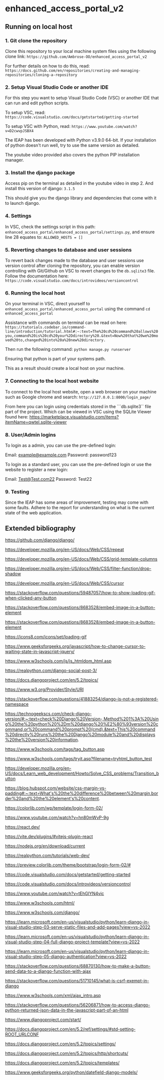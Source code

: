 # enhanced_access_portal_v2

## Running on local host

### 1. Git clone the repository

Clone this repository to your local machine system files using the following clone link:
```https://github.com/Ambrose-OO/enhanced_access_portal_v2```

For further details on how to do this, read: 
```https://docs.github.com/en/repositories/creating-and-managing-repositories/cloning-a-repository```

### 2. Setup Visual Studio Code or another IDE

For this step you want to setup Visual Studio Code (VSC) or another IDE that can run and edit python scripts.

To setup VSC, read:
```https://code.visualstudio.com/docs/getstarted/getting-started```

To setup VSC with Python, read: 
```https://www.youtube.com/watch?v=D2cwvpJSBX4```

The IEAP has been developed with Python v3.9.0 64-bit. If your installation of python doesn't run well, try to use the same version as detailed. 

The youtube video provided also covers the python PIP installation manager.

### 3. Install the django package

Access pip on the terminal as detailed in the youtube video in step 2. And install this version of django:
```3.1.5```

This should give you the django library and dependencies that come with it to launch django.

### 4. Settings

In VSC, check the settings script in this path: ```enhanced_access_portal/enhanced_access_portal/settings.py```, and ensure line 28 equates to:
```ALLOWED_HOSTS = []```

### 5. Reverting changes to database and user sessions

To revert back changes made to the database and user sessions use version control after cloning the repository, you can enable version controlling with Git/Github on VSC to revert changes to the ```db.sqlite3``` file. Follow the documentation here: ```https://code.visualstudio.com/docs/introvideos/versioncontrol```

### 6. Running the local host

On your terminal in VSC, direct yourself to ```enhanced_access_portal/enhanced_access_portal``` using the command ```cd enhanced_access_portal```

Assistance with commands on terminal can be read on here: ```https://tutorials.codebar.io/command-line/introduction/tutorial.html#:~:text=The%20cd%20command%20allows%20you,command%20is%20cd%20your%2Ddirectory%20.&text=Now%20that%20we%20moved%20to,changed%20into%20a%20new%20directory.```

Then run the following command: 
```python manage.py runserver```

Ensuring that python is part of your systems path.

This as a result should create a local host on your machine.

### 7. Connecting to the local host website

To connect to the local host website, open a web browser on your machine such as Google chrome and search: 
```http://127.0.0.1:8000/login_page/``` 

From here you can login using credentials stored in the ```db.sqlite3`` file part of the project. Which can be viewed in VSC using the SQLite Viewer found here: https://marketplace.visualstudio.com/items?itemName=qwtel.sqlite-viewer

### 8. User/Admin logins

To login as a admin, you can use the pre-defined login: 

Email: example@example.com
Password: password123

To login as a standard user, you can use the pre-defined login or use the website to register a new login:

Email: Test@Test.com22
Password: Test22

### 9. Testing

Since the IEAP has some areas of improvement, testing may come with some faults. Adhere to the report for understanding on what is the current state of the web application.

## Extended bibliography

https://github.com/django/django/

https://developer.mozilla.org/en-US/docs/Web/CSS/repeat

https://developer.mozilla.org/en-US/docs/Web/CSS/grid-template-columns

https://developer.mozilla.org/en-US/docs/Web/CSS/filter-function/drop-shadow

https://developer.mozilla.org/en-US/docs/Web/CSS/cursor

https://stackoverflow.com/questions/59487057/how-to-show-loading-gif-when-clicked-any-button

https://stackoverflow.com/questions/8683528/embed-image-in-a-button-element

https://stackoverflow.com/questions/8683528/embed-image-in-a-button-element

https://icons8.com/icons/set/loading-gif

https://www.geeksforgeeks.org/javascript/how-to-change-cursor-to-waiting-state-in-javascript-jquery/

https://www.w3schools.com/js/js_htmldom_html.asp

https://realpython.com/django-social-post-3/

https://docs.djangoproject.com/en/5.2/topics/

https://www.w3.org/Provider/Style/URI

https://stackoverflow.com/questions/41883254/django-is-not-a-registered-namespace

https://technogeekscs.com/check-django-version/#:~:text=check%20Django%20Version-,Method%201%3A%20Using%20the%20python%20%2Dm%20django%20%E2%80%93version%20command,or%20command%20prompt%20(cmd).&text=This%20command%20directly%20runs%20the%20Django%20module%20and%20displays%20the%20version%20information.

https://www.w3schools.com/tags/tag_button.asp

https://www.w3schools.com/tags/tryit.asp?filename=tryhtml_button_test

https://developer.mozilla.org/en-US/docs/Learn_web_development/Howto/Solve_CSS_problems/Transition_button

https://blog.hubspot.com/website/css-margin-vs-padding#:~:text=What's%20the%20difference%20between%20margin,border%20and%20the%20element's%20content.

https://colorlib.com/wp/template/login-form-02/

https://www.youtube.com/watch?v=hn80mWvP-9g

https://react.dev/

https://vite.dev/plugins/#vitejs-plugin-react

https://nodejs.org/en/download/current

https://realpython.com/tutorials/web-dev/

https://preview.colorlib.com/theme/bootstrap/login-form-02/#

https://code.visualstudio.com/docs/getstarted/getting-started

https://code.visualstudio.com/docs/introvideos/versioncontrol

https://www.youtube.com/watch?v=tEhGIYN4vic

https://www.w3schools.com/html/

https://www.w3schools.com/django/

https://learn.microsoft.com/en-us/visualstudio/python/learn-django-in-visual-studio-step-03-serve-static-files-and-add-pages?view=vs-2022

https://learn.microsoft.com/en-us/visualstudio/python/learn-django-in-visual-studio-step-04-full-django-project-template?view=vs-2022

https://learn.microsoft.com/en-us/visualstudio/python/learn-django-in-visual-studio-step-05-django-authentication?view=vs-2022

https://stackoverflow.com/questions/68870130/how-to-make-a-button-send-data-to-a-django-function-with-ajax

https://stackoverflow.com/questions/51710145/what-is-csrf-exempt-in-django

https://www.w3schools.com/xml/ajax_intro.asp

https://stackoverflow.com/questions/56206871/how-to-access-django-python-returned-json-data-in-the-javascript-part-of-an-html

https://www.djangoproject.com/start/

https://docs.djangoproject.com/en/5.2/ref/settings/#std-setting-ROOT_URLCONF

https://docs.djangoproject.com/en/5.2/topics/settings/

https://docs.djangoproject.com/en/5.2/topics/http/shortcuts/

https://docs.djangoproject.com/en/5.2/topics/templates/

https://www.geeksforgeeks.org/python/datefield-django-models/
